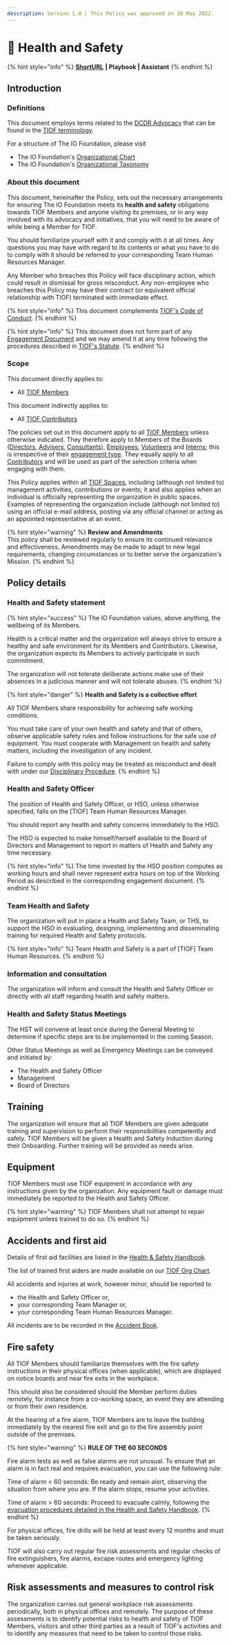 ```yaml
---
description: Version 1.0 | This Policy was approved on 30 May 2022.
---
```


# 📜 Health and Safety

{% hint style="info" %}
[**ShortURL**](https://tiof.click/TIOFPolicyHS) **| Playbook | Assistant**
{% endhint %}

## Introduction

### Definitions

This document employs terms related to the [DCDR Advocacy](https://tiof.click/DCDRAdvocacy) that can be found in the [TIOF terminology](https://tiof.click/TIOFTerminology).

For a structure of The IO Foundation, please visit

* The IO Foundation's [Organizational Chart](http://tiof.click/TIOFOrgChart)
* The IO Foundation's [Organizational Taxonomy](https://tiof.click/OrgTaxonomy)

### About this document

This document, hereinafter the Policy, sets out the necessary arrangements for ensuring The IO Foundation meets its **health and safety** obligations towards TIOF Members and anyone visiting its premises, or in any way involved with its advocacy and initiatives, that you will need to be aware of while being a Member for TIOF.

You should familiarize yourself with it and comply with it at all times. Any questions you may have with regard to its contents or what you have to do to comply with it should be referred to your corresponding Team Human Resources Manager.

Any Member who breaches this Policy will face disciplinary action, which could result in dismissal for gross misconduct. Any non-employee who breaches this Policy may have their contract (or equivalent official relationship with TIOF) terminated with immediate effect.

{% hint style="info" %}
This document complements [TIOF's Code of Conduct](https://tiof.click/TIOFPolicyCoC).
{% endhint %}

{% hint style="info" %}
This document does not form part of any [Engagement Document](https://tiof.click/TIOFTerminology#engagement-document) and we may amend it at any time following the procedures described in [TIOF's Statute](https://tiof.click/TIOFStatute).
{% endhint %}

### Scope

This document directly applies to:

* All [TIOF Members](https://tiof.click/TIOFTerminology#members)

This document indirectly applies to:

* All [TIOF Contributors](https://tiof.click/TIOFTerminology#contributors)

The policies set out in this document apply to all [TIOF Members](https://tiof.click/TIOFTerminology#members) unless otherwise indicated. They therefore apply to Members of the Boards ([Directors](https://tiof.click/TIOFTerminology#directors), [Advisers](https://tiof.click/TIOFTerminology#advisers), [Consultants](https://tiof.click/TIOFTerminology#consultants)), [Employees](https://tiof.click/TIOFTerminology#employees), [Volunteers](https://tiof.click/TIOFTerminology#volunteers) and [Interns](https://tiof.click/TIOFTerminology#interns); this is irrespective of their [engagement type](https://tiof.click/TIOFTerminology#engagement-type). They equally apply to all [Contributors](https://tiof.click/TIOFTerminology#contributors) and will be used as part of the selection criteria when engaging with them.

This Policy applies within all [TIOF Spaces](https://tiof.click/TIOFTerminology#spaces), including (although not limited to) management activities, contributions or events; it and also applies when an individual is officially representing the organization in public spaces. Examples of representing the organization include (although not limited to) using an official e-mail address, posting via any official channel or acting as an appointed representative at an event.

{% hint style="warning" %}
**Review and Amendments**\
This policy shall be reviewed regularly to ensure its continued relevance and effectiveness. Amendments may be made to adapt to new legal requirements, changing circumstances or to better serve the organization's Mission.
{% endhint %}

## Policy details

### Health and Safety statement

{% hint style="success" %}
The IO Foundation values, above anything, the wellbeing of its Members.

Health is a critical matter and the organization will always strive to ensure a healthy and safe environment for its Members and Contributors. Likewise, the organization expects its Members to actively participate in such commitment.

The organization will not tolerate deliberate actions make use of their absences in a judicious manner and will not tolerate abuses.
{% endhint %}

{% hint style="danger" %}
**Health and Safety is a collective effort**

All TIOF Members share responsibility for achieving safe working conditions.

You must take care of your own health and safety and that of others, observe applicable safety rules and follow instructions for the safe use of equipment. You must cooperate with Management on health and safety matters, including the investigation of any incident.

Failure to comply with this policy may be treated as misconduct and dealt with under our [Disciplinary Procedure](http://tiof.click/ProcedureDisciplinary).
{% endhint %}

### Health and Safety Officer

The position of Health and Safety Officer, or HSO, unless otherwise specified, falls on the \[TIOF] Team Human Resources Manager.

You should report any health and safety concerns immediately to the HSO.

The HSO is expected to make himself/herself available to the Board of Directors and Management to report in matters of Health and Safety any time necessary.

{% hint style="info" %}
The time invested by the HSO position computes as working hours and shall never represent extra hours on top of the Working Period as described in the corresponding engagement document.
{% endhint %}

### Team Health and Safety

The organization will put in place a Health and Safety Team, or THS, to support the HSO in evaluating, designing, implementing and disseminating training for required Health and Safety protocols.

{% hint style="info" %}
Team Health and Safety is a part of \[TIOF] Team Human Resources.
{% endhint %}

### Information and consultation

The organization will inform and consult the Health and Safety Officer or directly with all staff regarding health and safety matters.

### Health and Safety Status Meetings

The HST will convene at least once during the General Meeting to determine if specific steps are to be implemented in the coming Season.

Other Status Meetings as well as Emergency Meetings can be conveyed and initiated by:

* The Health and Safety Officer
* Management
* Board of Directors

## Training

The organization will ensure that all TIOF Members are given adequate training and supervision to perform their responsibilities competently and safely. TIOF Members will be given a Health and Safety Induction during their Onboarding. Further training will be provided as needs arise.

## Equipment

TIOF Members must use TIOF equipment in accordance with any instructions given by the organization. Any equipment fault or damage must immediately be reported to the Health and Safety Officer.

{% hint style="warning" %}
TIOF Members shall not attempt to repair equipment unless trained to do so.
{% endhint %}

## Accidents and first aid

Details of first aid facilities are listed in the [Health & Safety Handbook](https://tiof.click/TIOFPolicyHS#first-aid-facilities).

The list of trained first aiders are made available on our [TIOF Org Chart](https://tiof.click/TIOFOrgChart).

All accidents and injuries at work, however minor, should be reported to

* the Health and Safety Officer or,
* your corresponding Team Manager or,
* your corresponding Team Human Resources Manager.

All incidents are to be recorded in the [Accident Book](http://tiof.click/TIOFAccidentBook).

## Fire safety

All TIOF Members should familiarize themselves with the fire safety instructions in their physical offices (when applicable), which are displayed on notice boards and near fire exits in the workplace.

This should also be considered should the Member perform duties remotely, for instance from a co-working space, an event they are attending or from their own residence.

At the hearing of a fire alarm, TIOF Members are to leave the building immediately by the nearest fire exit and go to the fire assembly point outside of the premises.

{% hint style="warning" %}
**RULE OF THE 60 SECONDS**

Fire alarm tests as well as false alarms are not unusual. To ensure that an alarm is in fact real and requires evacuation, you can use the following rule:

Time of alarm < 60 seconds: Be ready and remain alert, observing the situation from where you are. If the alarm stops, resume your activities.

Time of alarm > 60 seconds: Proceed to evacuate calmly, following the [evacuation procedures detailed in the Health and Safety Handbook](https://tiof.click/TIOFPolicyHS#evacuation-procedures).
{% endhint %}

For physical offices, fire drills will be held at least every 12 months and must be taken seriously.

TIOF will also carry out regular fire risk assessments and regular checks of fire extinguishers, fire alarms, escape routes and emergency lighting whenever applicable.

## Risk assessments and measures to control risk

The organization carries out general workplace risk assessments periodically, both in physical offices and remotely. The purpose of these assessments is to identify potential risks to health and safety of TIOF Members, visitors and other third parties as a result of TIOF's activities and to identify any measures that need to be taken to control those risks.
